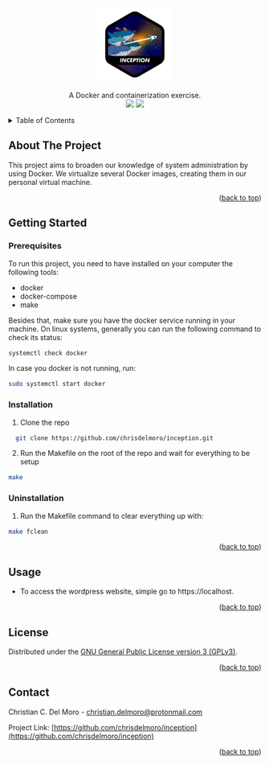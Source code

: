 <div id="top"></div>

<!-- PROJECT SHIELDS -->
<br/>
<p align="center">
    <img src="https://github.com/chrisdelmoro/inception/blob/main/resources/repo/inceptionn.png" alt="Logo" width="150" height="150">

  <p align="center">
    A Docker and containerization exercise.
    <br/>
    <img src="https://img.shields.io/badge/Mandatory-OK-brightgreen"/>
    <img src="https://img.shields.io/badge/Final%20Score-100-blue"/>
  </p>
</p>



<!-- TABLE OF CONTENTS -->
<details>
  <summary>Table of Contents</summary>
  <ol>
    <li>
      <a href="#about-the-project">About The Project</a>
    </li>
    <li>
      <a href="#getting-started">Getting Started</a>
      <ul>
        <li><a href="#prerequisites">Prerequisites</a></li>
        <li><a href="#installation">Installation</a></li>
        <li><a href="#uninstallation">Uninstallation</a></li>
      </ul>
    </li>
    <li><a href="#usage">Usage</a></li>
    <li><a href="#license">License</a></li>
    <li><a href="#contact">Contact</a></li>
  </ol>
</details>



<!-- ABOUT THE PROJECT -->
## About The Project

This project aims to broaden our knowledge of system administration by using Docker.
We virtualize several Docker images, creating them in our personal virtual
machine.

<p align="right">(<a href="#top">back to top</a>)</p>


<!-- GETTING STARTED -->
## Getting Started

### Prerequisites

To run this project, you need to have installed on your computer the following tools:

* docker
* docker-compose
* make

Besides that, make sure you have the docker service running in your machine. On linux systems, generally you can run the following command to check its status:
```sh
systemctl check docker
```
In case you docker is not running, run:
```sh
sudo systemctl start docker
```

### Installation

1. Clone the repo
```sh
  git clone https://github.com/chrisdelmoro/inception.git
```
2. Run the Makefile on the root of the repo and wait for everything to be setup
```sh
make
```

### Uninstallation

1. Run the Makefile command to clear everything up with:
```sh
make fclean
```

<p align="right">(<a href="#top">back to top</a>)</p>



<!-- USAGE EXAMPLES -->
## Usage

* To access the wordpress website, simple go to https://localhost.

<p align="right">(<a href="#top">back to top</a>)</p>


<!-- LICENSE -->
## License

Distributed under the [GNU General Public License version 3 (GPLv3)](https://www.gnu.org/licenses/gpl-3.0.html). 

<p align="right">(<a href="#top">back to top</a>)</p>



<!-- CONTACT -->
## Contact

Christian C. Del Moro - christian.delmoro@protonmail.com

Project Link: [https://github.com/chrisdelmoro/inception](https://github.com/chrisdelmoro/inception)

<p align="right">(<a href="#top">back to top</a>)</p>

<!-- MARKDOWN LINKS & IMAGES -->
<!-- https://www.markdownguide.org/basic-syntax/#reference-style-links -->
